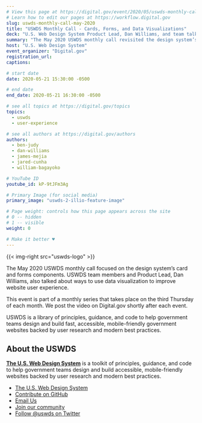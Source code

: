 ```yaml
---
# View this page at https://digital.gov/event/2020/05/uswds-monthly-call-cards-forms
# Learn how to edit our pages at https://workflow.digital.gov
slug: uswds-monthly-call-may-2020
title: "USWDS Monthly Call - Cards, Forms, and Data Visualizations"
deck: "U.S. Web Design System Product Lead, Dan Williams, and team talked about the design system and answered audience questions."
summary: "The May 2020 USWDS monthly call revisited the design system’s card and forms components. Speakers also paid special attention to data visualization."
host: "U.S. Web Design System"
event_organizer: "Digital.gov"
registration_url: 
captions: 

# start date
date: 2020-05-21 15:30:00 -0500

# end date
end_date: 2020-05-21 16:30:00 -0500

# see all topics at https://digital.gov/topics
topics: 
  - uswds
  - user-experience

# see all authors at https://digital.gov/authors
authors: 
  - ben-judy
  - dan-williams
  - james-mejia
  - jared-cunha
  - william-bagayoko

# YouTube ID
youtube_id: kP-9tJFm3Ag

# Primary Image (for social media)
primary_image: "uswds-2-illio-feature-image"

# Page weight: controls how this page appears across the site
# 0 -- hidden
# 1 -- visible
weight: 0

# Make it better ♥
---
```


{{< img-right src="uswds-logo" >}}

The May 2020 USWDS monthly call focused on the design system’s card and forms components. USWDS team members and Product Lead, Dan Williams, also talked about ways to use data visualization to improve website user experience.

This event is part of a monthly series that takes place on the third Thursday of each month. We post the video on Digital.gov shortly after each event.

USWDS is a library of principles, guidance, and code to help government teams design and build fast, accessible, mobile-friendly government websites backed by user research and modern best practices.

## About the USWDS 

[**The U.S. Web Design System**](https://designsystem.digital.gov/) is a toolkit of principles, guidance, and code to help government teams design and build accessible, mobile-friendly websites backed by user research and modern best practices.

- [The U.S. Web Design System](https://designsystem.digital.gov/)
- [Contribute on GitHub](https://github.com/uswds/uswds/issues)
- [Email Us](mailto:uswds@support.digitalgov.gov)
- [Join our community](https://digital.gov/communities/uswds/)
- [Follow @uswds on Twitter](https://twitter.com/uswds)
